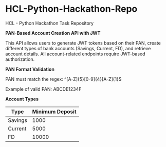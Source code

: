 # HCL-Python-Hackathon-Repo
HCL - Python Hackathon Task Repository

**PAN-Based Account Creation API with JWT**

This API allows users to generate JWT tokens based on their PAN, create different types of bank accounts (Savings, Current, FD), and retrieve account details. All account-related endpoints require JWT-based authorization.

**PAN Format Validation**

PAN must match the regex: ^[A-Z]{5}[0-9]{4}[A-Z]{1}$

Example of valid PAN: ABCDE1234F

**Account Types**

| Type    | Minimum Deposit |
| ------- | --------------- |
| Savings | 1000            |
| Current | 5000            |
| FD      | 10000           |



